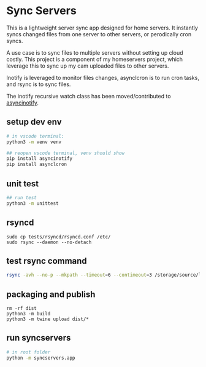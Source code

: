 # Sync Servers
This is a lightweight server sync app designed for home servers. It instantly syncs changed files from one server to other servers, or perodically cron syncs.

A use case is to sync files to multiple servers without setting up cloud costly. This project is a component of my homeservers project, which leverage this to sync up my cam uploaded files to other servers.

Inotify is leveraged to monitor files changes, asynclcron is to run cron tasks, and rsync is to sync files.

The inotify recursive watch class has been moved/contributed to [asyncinotify](https://github.com/ProCern/asyncinotify).

## setup dev env
```bash
# in vscode terminal:
python3 -m venv venv
```

```bash
## reopen vscode terminal, venv should show
pip install asyncinotify
pip install asynclcron
```

## unit test
```bash
## run test
python3 -m unittest
```

## rsyncd
```
sudo cp tests/rsyncd/rsyncd.conf /etc/
sudo rsync --daemon --no-detach
```

## test rsync command
```bash
rsync -avh --no-p --mkpath --timeout=6 --contimeout=3 /storage/source/live rsync://127.0.0.1/live
```

## packaging and publish
```
rm -rf dist
python3 -m build
python3 -m twine upload dist/*
```

## run syncservers
```bash
# in root folder
python -m syncservers.app
```
